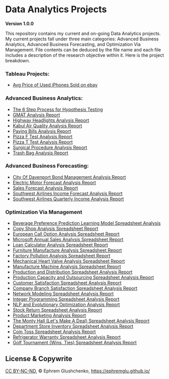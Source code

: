 # Data Analytics Projects

**Version 1.0.0**

This repository contains my current and on-going Data Analytics projects. My current projects fall under three main categories: Advanced Business Analytics, Advanced Business Forecasting, and Optimization Via Management. File contents can be deduced by the file name and each file includes a description of the research objective within it. Here is the project breakdown. 


### Tableau Projects:

- [Avg Price of Used iPhones Sold on ebay](https://public.tableau.com/app/profile/ephrem.glushchenko/viz/AvgPriceofUsediPhonesSoldonebay/AvgPriceofUsediPhones)


### Advanced Business Analytics:

- [The 6 Step Process for Hypothesis Testing](https://github.com/ephremglu/Data-Analytics/blob/main/Hypothesis%20Testing%20Process.pdf)
- [GMAT Analysis Report](https://github.com/ephremglu/Data-Analytics/blob/main/GMAT%20Analysis%20Report.pdf)
- [Highway Headlights Analysis Report](https://github.com/ephremglu/Data-Analytics/blob/main/Headlights%20Analysis%20Report.pdf)
- [Kabul Air Quality Analysis Report](https://github.com/ephremglu/Data-Analytics/blob/main/Kabul%20Air%20Quality%20Analysis%20Report.pdf)
- [Paying Bills Analysis Report](https://github.com/ephremglu/Data-Analytics/blob/main/Paying%20Bills%20Analysis%20Report.pdf)
- [Pizza F Test Analysis Report](https://github.com/ephremglu/Data-Analytics/blob/main/Pizza%20F%20Test%20Analysis%20Report.pdf)
- [Pizza T Test Analysis Report](https://github.com/ephremglu/Data-Analytics/blob/main/Pizza%20T%20test%20Analysis%20Report.pdf)
- [Surgical Procedure Analysis Report](https://github.com/ephremglu/Data-Analytics/blob/main/Surgical%20Procedure%20Analysis%20Report.pdf)
- [Trash Bag Analysis Report](https://github.com/ephremglu/Data-Analytics/blob/main/Trash%20Bag%20Analysis%20Report.pdf)


### Advanced Business Forecasting:

- [City Of Davenport Bond Management Analysis Report](https://github.com/ephremglu/Data-Analytics/blob/main/City%20of%20Davenport%20Bond%20Management%20Analysis%20Report.pdf)
- [Electric Motor Forecast Analysis Report](https://github.com/ephremglu/Data-Analytics/blob/main/Electric%20Motor%20Forecast%20Analysis%20Report.pdf)
- [Sales Forecast Analysis Report](https://github.com/ephremglu/Data-Analytics/blob/main/Sales%20Forecast%20Analysis%20Report.pdf)
- [Southwest Airlines Income Forecast Analysis Report](https://github.com/ephremglu/Data-Analytics/blob/main/Southwest%20Airlines%20Income%20Forecast%20Analysis%20Report.pdf)
- [Southwest Airlines Quarterly Income Analysis Report](https://github.com/ephremglu/Data-Analytics/blob/main/Southwest%20Airlines%20Quarterly%20Income%20Analysis%20Report.pdf)


### Optimization Via Management

- [Beverage Preference Prediction Learning Model Spreadsheet Analysis](https://github.com/ephremglu/Data-Analytics/blob/main/Beverage%20Preference%20Prediction%20Learning%20Model%20Spreadsheet%20Analysis.xlsx)
- [Copy Shop Analysis Spreadsheet Report](https://github.com/ephremglu/Data-Analytics/blob/main/Copy%20Shop%20Analysis%20Spreadsheet%20Report.xlsx)
- [European Call Option Analysis Spreadsheet Report](https://github.com/ephremglu/Data-Analytics/blob/main/European%20Call%20Option%20Analysis%20Spreadsheet%20Report.xlsx)
- [Microsoft Annual Sales Analysis Spreadsheet Report](https://github.com/ephremglu/Data-Analytics/blob/main/Microsoft%20Annual%20Sales%20Analysis%20Spreadsheet%20Report.xlsx)
- [Loan Calculator Analysis Spreadsheet Report](https://github.com/ephremglu/Data-Analytics/blob/main/Loan%20Calculator%20Analysis%20Spreadsheet%20Report.xlsx)
- [Furniture Manufacture Analysis Spreadsheet Report](https://github.com/ephremglu/Data-Analytics/blob/main/Furniture%20Manufacture%20Analysis%20Spreadsheet%20Report.xlsx)
- [Factory Pollution Analysis Spreadsheet Report](https://github.com/ephremglu/Data-Analytics/blob/main/Factory%20Pollution%20Analysis%20Spreadsheet%20Report.xlsx)
- [Mechanical Heart Valve Analysis Spreadsheet Report](https://github.com/ephremglu/Data-Analytics/blob/main/Mechanical%20Heart%20Valve%20Analysis%20Spreadsheet%20Report.xlsx)
- [Manufacture Machine Analysis Spreadsheet Report](https://github.com/ephremglu/Data-Analytics/blob/main/Manufacture%20Machine%20Analysis%20Spreadsheet%20Report.xlsx)
- [Production and Distribution Spreadsheet Analysis Report](https://github.com/ephremglu/Data-Analytics/blob/main/Production%20and%20Distribution%20Spreadsheet%20Analysis%20Report.xlsx)
- [Production Capacity and Outsourcing Spreadsheet Analysis Report](https://github.com/ephremglu/Data-Analytics/blob/main/Production%20Capacity%20and%20Outsourcing%20Spreadsheet%20Analysis%20Report.xlsx)
- [Customer Satisfaction Spreadsheet Analysis Report](https://github.com/ephremglu/Data-Analytics/blob/main/Customer%20Satisfaction%20Spreadsheet%20Analysis%20Report.xlsx)
- [Company Branch Satisfaction Spreadsheet Analysis Report](https://github.com/ephremglu/Data-Analytics/blob/main/Company%20Branch%20Satisfaction%20Spreadsheet%20Analysis%20Report.xlsx)
- [Network Modeling Spreadsheet Analysis Report](https://github.com/ephremglu/Data-Analytics/blob/main/Network%20Modeling%20Spreadsheet%20Analysis%20Report.xlsx)
- [Integer Programming Spreadsheet Analysis Report](https://github.com/ephremglu/Data-Analytics/blob/main/Integer%20Programming%20Spreadsheet%20Analysis%20Report.xlsx)
- [NLP and Evolutionary Optimization Analysis Report](https://github.com/ephremglu/Data-Analytics/blob/main/NLP%20and%20Evolutionary%20Optimization%20Analysis%20Report.xlsx)
- [Stock Return Spreadsheet Analysis Report](https://github.com/ephremglu/Data-Analytics/blob/main/Stock%20Return%20Spreadsheet%20Analysis%20Report.xlsx)
- [Product Marketing Analysis Report](https://github.com/ephremglu/Data-Analytics/blob/main/Product%20Marketing%20Analysis%20Report.xlsx)
- [The Monty Hall (Let's Make A Deal) Spreadsheet Analysis Report](https://github.com/ephremglu/Data-Analytics/blob/main/The%20Monty%20Hall%20(Let's%20Make%20A%20Deal)%20Spreadsheet%20Analysis%20Report.xlsm)
- [Department Store Inventory Spreadsheet Analysis Report](https://github.com/ephremglu/Data-Analytics/blob/main/Department%20Store%20Inventory%20Spreadsheet%20Analysis%20Report.xlsm)
- [Coin Toss Spreadsheet Analysis Report](https://github.com/ephremglu/Data-Analytics/blob/main/Coin%20Toss%20Spreadsheet%20Analysis%20Report.xlsm)
- [Refrigerator Warranty Spreadsheet Analysis Report](https://github.com/ephremglu/Data-Analytics/blob/main/Refrigerator%20Warranty%20Spreadsheet%20Analysis%20Report.xlsm)
- [Golf Tournament (Wins, Ties) Spreadsheet Analysis Report](https://github.com/ephremglu/Data-Analytics/blob/main/Golf%20Tournament%20(Wins%2C%20Ties)%20Spreadsheet%20Analysis%20Report.xlsx)

## License & Copywrite

[CC BY-NC-ND](https://github.com/ephremglu/Data-Analytics/blob/main/LICENSE), © Ephrem Glushchenko, https://ephremglu.github.io/
